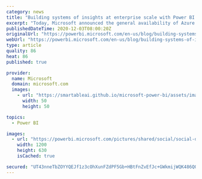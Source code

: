 ```yaml
---
category: news
title: "Building systems of insights at enterprise scale with Power BI and Azure"
excerpt: "Today, Microsoft announced the general availability of Azure Synapse Analytics and the preview of Azure Purview, a unified data governance service. Azure Synapse Analytics is a limitless analytics service that brings together data integration, enterprise data warehousing, and big data analytics."
publishedDateTime: 2020-12-03T08:00:20Z
originalUrl: "https://powerbi.microsoft.com/en-us/blog/building-systems-of-insights-at-enterprise-scale-with-power-bi-and-azure/"
webUrl: "https://powerbi.microsoft.com/en-us/blog/building-systems-of-insights-at-enterprise-scale-with-power-bi-and-azure/"
type: article
quality: 86
heat: 86
published: true

provider:
  name: Microsoft
  domain: microsoft.com
  images:
    - url: "https://smartableai.github.io/microsoft-power-bi/assets/images/organizations/microsoft.com-50x50.jpg"
      width: 50
      height: 50

topics:
  - Power BI

images:
  - url: "https://powerbi.microsoft.com/pictures/shared/social/social-default-image.png"
    width: 1200
    height: 630
    isCached: true

secured: "UT43nneTbZOYYQEJf1z3cOhXunFZdPF5Gb+HBtFnZvEfJc+GWkmijWQK486QOiZf/I17z3Jkcb7gKYS849rmKZwenla9CHTUEYg1/QNINgo992npz67wlmTM/crfuYnQXaF4lEUZNXksbvxOF8grXYvs6gHLBKzOYCXWWG8G9SbxX4JeDXFEOiUl59NZyT4rYMxcM/Fe7n+k4tnaulHL1D1ILlHDPqy8QXZPieSfuTzxMSQhE2vtNCvY0UCNEYICy6qlX340JX3QU0SZUaHijydwKKMtIpXuOmYiC6UzZvtrTWajlqIKvYEPVPnicQLuypOciJxgCPRgkD3drUTSMdavgLvE/aRLcdwvUwr8iRY=;1cnLXihI2V37H51zbMM9gQ=="
---
```


